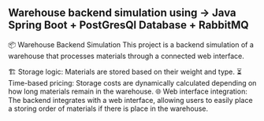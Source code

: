 ## Warehouse backend simulation using -> Java Spring Boot + PostGresQl Database + RabbitMQ

📦 Warehouse Backend Simulation
This project is a backend simulation of a warehouse that processes materials through a connected web interface.

🏗️ Storage logic: Materials are stored based on their weight and type.
⏳ Time-based pricing: Storage costs are dynamically calculated depending on how long materials remain in the warehouse.
🌐 Web interface integration: The backend integrates with a web interface, allowing users to easily place a storing order of materials if there is place in the warehouse. 
